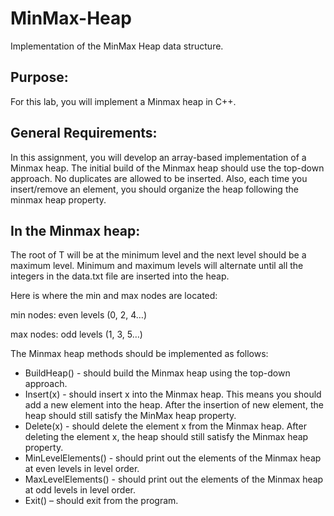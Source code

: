 # MinMax-Heap
Implementation of the MinMax Heap data structure.

## Purpose:
For this lab, you will implement a Minmax heap in C++.

## General Requirements:
In this assignment, you will develop an array-based implementation of a Minmax heap. The
initial build of the Minmax heap should use the top-down approach. No duplicates are allowed
to be inserted. Also, each time you insert/remove an element, you should organize the heap
following the minmax heap property.

## In the Minmax heap:
The root of T will be at the minimum level and the next level should be a maximum level.
Minimum and maximum levels will alternate until all the integers in the data.txt file are
inserted into the heap.

Here is where the min and max nodes are located:
  
  min nodes: even levels (0, 2, 4…)
  
  max nodes: odd levels (1, 3, 5…)

The Minmax heap methods should be implemented as follows:

- BuildHeap() - should build the Minmax heap using the top-down approach.
- Insert(x) - should insert x into the Minmax heap. This means you should add a new
element into the heap. After the insertion of new element, the heap should still satisfy
the MinMax heap property.
- Delete(x) - should delete the element x from the Minmax heap. After deleting the
element x, the heap should still satisfy the Minmax heap property.
- MinLevelElements() - should print out the elements of the Minmax heap at even levels
in level order.
- MaxLevelElements() - should print out the elements of the Minmax heap at odd levels in
level order.
- Exit() – should exit from the program.
